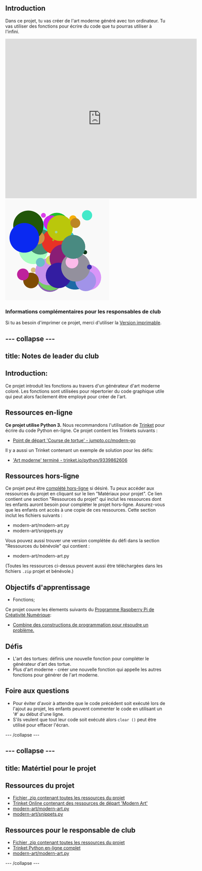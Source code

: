 ## Introduction

Dans ce projet, tu vas créer de l'art moderne généré avec ton ordinateur. Tu vas utiliser des fonctions pour écrire du code que tu pourras utiliser à l'infini.

<div class="trinket">
  <iframe src="https://trinket.io/embed/python/47bbc2fc2b?outputOnly=true&start=result" width="600" height="500" frameborder="0" marginwidth="0" marginheight="0" allowfullscreen>
  </iframe>
  <img src="images/modern-finished.png">
</div>

### Informations complémentaires pour les responsables de club

Si tu as besoin d'imprimer ce projet, merci d'utiliser la [Version imprimable](https://projects.raspberrypi.org/en/projects/modern-art/print).

## \--- collapse \---

## title: Notes de leader du club

## Introduction:

Ce projet introduit les fonctions au travers d'un générateur d'art moderne coloré. Les fonctions sont utilisées pour répertorier du code graphique utile qui peut alors facilement être employé pour créer de l'art.

## Ressources en-ligne

**Ce projet utilise Python 3.** Nous recommandons l'utilisation de [Trinket](https://trinket.io/) pour écrire du code Python en-ligne. Ce projet contient les Trinkets suivants :

* [Point de départ 'Course de tortue' - jumpto.cc/modern-go](http://jumpto.cc/modern-go)

Il y a aussi un Trinket contenant un exemple de solution pour les défis:

* ['Art moderne' terminé - trinket.io/python/9339862606](https://trinket.io/python/9339862606)

## Ressources hors-ligne

Ce projet peut être [complété hors-ligne](https://www.codeclubprojects.org/en-GB/resources/python-working-offline/) si désiré. Tu peux accéder aux ressources du projet en cliquant sur le lien "Matériaux pour projet". Ce lien contient une section "Ressources du projet" qui inclut les ressources dont les enfants auront besoin pour compléter le projet hors-ligne. Assurez-vous que les enfants ont accès à une copie de ces ressources. Cette section inclut les fichiers suivants :

* modern-art/modern-art.py
* modern-art/snippets.py

Vous pouvez aussi trouver une version complétée du défi dans la section "Ressources du bénévole" qui contient :

* modern-art/modern-art.py

(Toutes les ressources ci-dessus peuvent aussi être téléchargées dans les fichiers `.zip` projet et bénévole.)

## Objectifs d'apprentissage

* Fonctions;

Ce projet couvre les élements suivants du [Programme Raspberry Pi de Créativité Numérique](http://rpf.io/curriculum):

* [Combine des constructions de programmation pour résoudre un problème.](https://www.raspberrypi.org/curriculum/programming/builder)

## Défis

* L'art des tortues: définis une nouvelle fonction pour compléter le générateur d'art des tortue.
* Plus d'art moderne - créer une nouvelle fonction qui appelle les autres fonctions pour générer de l'art moderne. 

## Foire aux questions

* Pour éviter d'avoir à attendre que le code précédent soit exécuté lors de l'ajout au projet, les enfants peuvent commenter le code en utilisant un '#' au début d'une ligne. 
* S'ils veulent que tout leur code soit exécuté alors ` clear () ` peut être utilisé pour effacer l'écran. 

\--- /collapse \---

## \--- collapse \---

## title: Matértiel pour le projet

## Ressources du projet

* [Fichier .zip contenant toutes les ressources du projet](resources/modern-art-project-resources.zip)
* [Trinket Online contenant des ressources de départ 'Modern Art'](http://jumpto.cc/modern-go)
* [modern-art/modern-art.py](resources/modern-art-modern-art.py)
* [modern-art/snippets.py](resources/modern-art-snippets.py)

## Ressources pour le responsable de club

* [Fichier .zip contenant toutes les ressources du projet](resources/modern-art-volunteer-resources.zip)
* [Trinket Python en-ligne complet](https://trinket.io/python/47bbc2fc2b)
* [modern-art/modern-art.py](resources/modern-art-finished-modern-art.py)

\--- /collapse \---
